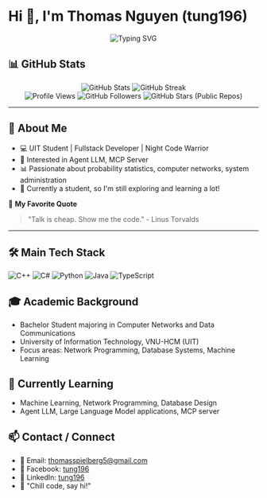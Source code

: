 # Hi 👋, I'm Thomas Nguyen (tung196)

<div align="center">
  <img src="https://readme-typing-svg.demolab.com/?lines=Welcome+to+my+GitHub!;Fullstack+Developer;Algorithm+Enthusiast;AI+Enjoyer;Let's+build+something+awesome!&center=true&width=500&height=40" alt="Typing SVG" />
</div>

## 📊 GitHub Stats

<div align="center">
  <img src="https://github-readme-stats.vercel.app/api?username=thomasNguyen-196&show_icons=true&theme=radical" alt="GitHub Stats" />
  <img src="https://github-readme-streak-stats.herokuapp.com?user=thomasNguyen-196&theme=radical" alt="GitHub Streak" />
</div>

<div align="center">
  <img src="https://komarev.com/ghpvc/?username=thomasNguyen-196&color=blue" alt="Profile Views" />
  <img src="https://img.shields.io/github/followers/thomasNguyen-196?style=social" alt="GitHub Followers" />
  <img src="https://img.shields.io/github/stars/thomasNguyen-196?style=social" alt="GitHub Stars (Public Repos)" />
</div>

---

## 🚀 About Me

- 💻 UIT Student | Fullstack Developer | Night Code Warrior
- 🤖 Interested in Agent LLM, MCP Server
- 📊 Passionate about probability statistics, computer networks, system administration
- 🌱 Currently a student, so I'm still exploring and learning a lot!

💬 **My Favorite Quote**
> "Talk is cheap. Show me the code." - Linus Torvalds

---

## 🛠️ Main Tech Stack

![C++](https://img.shields.io/badge/-C++-00599C?logo=c%2b%2b&logoColor=white)
![C#](https://img.shields.io/badge/-C%23-239120?logo=c-sharp&logoColor=white)
![Python](https://img.shields.io/badge/-Python-3776AB?logo=python&logoColor=white)
![Java](https://img.shields.io/badge/-Java-b07219?logo=java&logoColor=white)
![TypeScript](https://img.shields.io/badge/-TypeScript-3178C6?logo=typescript&logoColor=white)

## 🎓 Academic Background

- Bachelor Student majoring in Computer Networks and Data Communications
- University of Information Technology, VNU-HCM (UIT)
- Focus areas: Network Programming, Database Systems, Machine Learning

## 🌱 Currently Learning

- Machine Learning, Network Programming, Database Design
- Agent LLM, Large Language Model applications, MCP server

## 📫 Contact / Connect

- 📧 Email: thomasspielberg5@gmail.com
- 📘 Facebook: [tung196](https://www.facebook.com/tung196/)
- 💼 LinkedIn: [tung196](https://www.linkedin.com/in/tung196/)
- 💬 "Chill code, say hi!"
